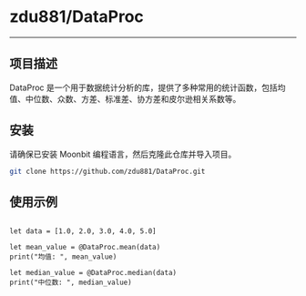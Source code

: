 # zdu881/DataProc

***

## 项目描述

DataProc 是一个用于数据统计分析的库，提供了多种常用的统计函数，包括均值、中位数、众数、方差、标准差、协方差和皮尔逊相关系数等。

## 安装

请确保已安装 Moonbit 编程语言，然后克隆此仓库并导入项目。

```sh
git clone https://github.com/zdu881/DataProc.git
```

## 使用示例

```moonbit

let data = [1.0, 2.0, 3.0, 4.0, 5.0]

let mean_value = @DataProc.mean(data)
print("均值: ", mean_value)

let median_value = @DataProc.median(data)
print("中位数: ", median_value)
```
